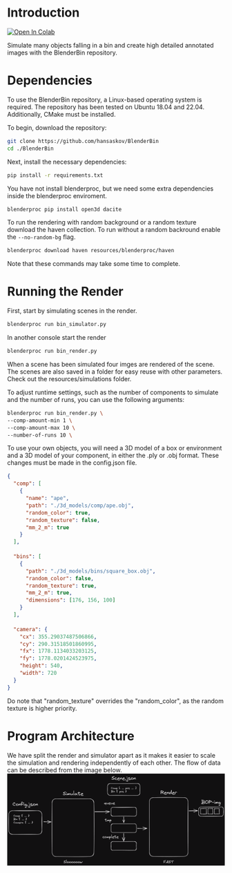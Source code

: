 # Introduction

[![Open In Colab](https://colab.research.google.com/assets/colab-badge.svg)](https://colab.research.google.com/github/hansaskov/BlenderBin/blob/master/examples/colab.ipynb)

Simulate many objects falling in a bin and create high detailed annotated images with the BlenderBin repository.

# Dependencies

To use the BlenderBin repository, a Linux-based operating system is required. The repository has been tested on Ubuntu 18.04 and 22.04. Additionally, CMake must be installed.

To begin, download the repository:

```bash
git clone https://github.com/hansaskov/BlenderBin
cd ./BlenderBin
```

Next, install the necessary dependencies:

```bash
pip install -r requirements.txt
```

You have not install blenderproc, but we need some extra dependencies inside the blenderproc enviroment.

```bash
blenderproc pip install open3d dacite
```

To run the rendering with random background or a random texture download the haven collection. To run without a random backround enable the `--no-random-bg` flag.

```bash
blenderproc download haven resources/blenderproc/haven
```

Note that these commands may take some time to complete.

# Running the Render

First, start by simulating scenes in the render.

```bash
blenderproc run bin_simulator.py
```

In another console start the render

```bash
blenderproc run bin_render.py
```

When a scene has been simulated four imges are rendered of the scene. The scenes are also saved in a folder for easy reuse with other parameters. Check out the resources/simulations folder.

To adjust runtime settings, such as the number of components to simulate and the number of runs, you can use the following arguments:

```bash
blenderproc run bin_render.py \
--comp-amount-min 1 \
--comp-amount-max 10 \
--number-of-runs 10 \
```

To use your own objects, you will need a 3D model of a box or environment and a 3D model of your component, in either the .ply or .obj format. These changes must be made in the config.json file.

```json
{
  "comp": [
    {
      "name": "ape",
      "path": "./3d_models/comp/ape.obj",
      "random_color": true,
      "random_texture": false,
      "mm_2_m": true
    }
  ],

  "bins": [
    {
      "path": "./3d_models/bins/square_box.obj",
      "random_color": false,
      "random_texture": true,
      "mm_2_m": true,
      "dimensions": [176, 156, 100]
    }
  ],

  "camera": {
    "cx": 355.29037487506866,
    "cy": 290.31518501860995,
    "fx": 1778.1134033203125,
    "fy": 1778.0201424523975,
    "height": 540,
    "width": 720
  }
}
```

Do note that "random_texture" overrides the "random_color", as the random texture is higher priority.

# Program Architecture

We have split the render and simulator apart as it makes it easier to scale the simulation and rendering independently of each other. The flow of data can be described from the image below.
![Dataflow](images/BlenderBin-dataflow.png)
